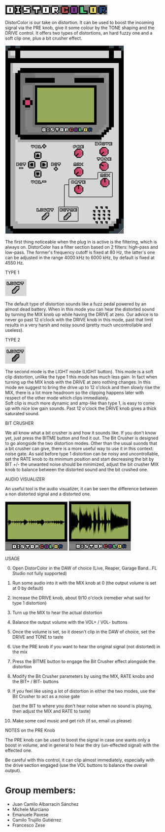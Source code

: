 ![](./gitImages/DistorColorLabel.png)


DistorColor is our take on distortion. 
It can be used to boost the incoming signal via the PRE knob, give it some colour by the TONE shaping and the DRIVE control.
It offers two types of distortions, an hard fuzzy one and a soft clip one, plus a bit crusher effect.

![](./gitImages/GUIREADME.png)

The first thing noticeable when the plug in is active is the filtering, which is always on.
DistorColor has a filter section based on 2 filters: high-pass and low-pass.
The former's frequency cutoff is fixed at 80 Hz, the latter's one can be adjusted in the range 4000 kHz to 6000 kHz, by default is fixed at 4550 Hz.

TYPE 1 

![](./gitImages/lightbuttonoff.png)

The default type of distortion sounds like a fuzz pedal powered by an almost dead battery.
When in this mode you can hear the distorted sound by turning the MIX knob up while having the DRIVE at zero. 
Our advice is to never go past 12 o'clock with the DRIVE knob in this mode, past that limit results in a very harsh and noisy sound (pretty much uncontrollable and useless).

TYPE 2

![](./gitImages/lightbuttonon.png)

The second mode is the LIGHT mode (LIGHT button).
This mode is a soft clip distortion, unlike the type 1 this mode has much less gain. In fact when turning up the MIX knob with the DRIVE at zero nothing changes. 
In this mode we suggest to bring the drive up to 12 o'clock and then slowly rise the MIX, there is a lot more headroom so the clipping happens later with respect of the other mode which clips immediately.  
Soft clip is much more dynamic and amp-like than type 1, is easy to come up with nice low gain sounds.
Past 12 o'clock the DRIVE knob gives a thick saturated sound. 

BIT CRUSHER

We all know what a bit crusher is and how it sounds like. If you don't know yet, just press the BITME button and find it out.
The Bit Crusher is designed to go alongside the two distortion modes.
Other than the usual suonds that a bit crusher can give, there is a more useful way to use it in this context: noise gate. 
As said before type 1 distortion can be noisy and uncontrollable, set the RATE knob to its minimum position and start decreasing the bit by BIT +/- the unwanted noise 
should be minimized, adjust the bit crusher MIX knob to balance between the distorted sound and the bit crushed one.

AUDIO VISUALIZER 

An useful tool is the audio visualizer, it can be seen the difference between a non distorted signal and a distorted one. 

![](./gitImages/waveshapernodist.png)  ![](./gitImages/waveshaperdist.png)


USAGE

0. Open DistorColor in the DAW of choice (Live, Reaper, Garage Band...FL Studio not fully supported)

1. Run some audio into it with the MIX knob at 0 (the output volume is set at 0 by default)

2. Increase the DRIVE knob, about 9/10 o'clock (remeber what said for type 1 distortion)

3. Turn up the MIX to hear the actual distortion

4. Balance the output volume with the VOL+ / VOL- buttons

5. Once the volume is set, so it doesn't clip in the DAW of choice, set the DRIVE and TONE to taste

6. Use the PRE knob if you want to hear the original signal (not distorted) in the mix

7. Press the BITME button to engage the Bit Crusher effect alongside the distortion

8. Modify the Bit Crusher parameters by using the MIX, RATE knobs and the BIT+ / BIT- buttons

10. If you feel like using a lot of distortion in either the two modes, use the Bit Crusher to act as a noise gate 
    
    (set the BIT to where you don't hear noise when no sound is playing, then adjust the MIX and RATE to taste)

12. Make some cool music and get rich (if so, email us please)


NOTES on the PRE Knob

The PRE knob can be used to boost the signal in case one wants only a boost in volume, and in general to hear the dry (un-effected signal) with the effected one.

 Be careful with this control, it can clip almost immediately, especially with the drive section engaged (use the VOL buttons to balance the overall output).
 
 
 # Group members:
- Juan Camilo Albarracín Sánchez
- Michele Murciano
- Emanuele Pavese
- Camilo Trujillo Gutiérrez
- Francesco Zese
